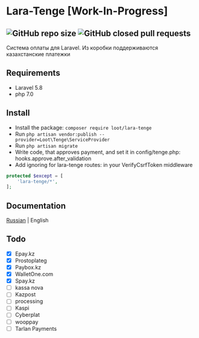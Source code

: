 # Lara-Tenge [Work-In-Progress]
![GitHub repo size](https://img.shields.io/github/repo-size/lootjs/lara-tenge) ![GitHub closed pull requests](https://img.shields.io/github/issues-pr-closed/lootjs/lara-tenge)
 ---
Система оплаты для Laravel. Из коробки поддерживаются казахстанские платежки
## Requirements
- Laravel 5.8
- php 7.0
## Install
- Install the package: ``composer require loot/lara-tenge``
- Run ``php artisan vendor:publish --provider=Loot\Tenge\ServiceProvider``
- Run ``php artisan migrate``
- Write code, that approves payment, and set it in config/tenge.php: hooks.approve.after_validation
- Add ignoring for lara-tenge routes: in your VerifyCsrfToken middleware
```php
protected $except = [
    'lara-tenge/*',
];
````
## Documentation
[Russian](docs/ru/readme.md)  | English
## Todo
- [x] Epay.kz
- [x] Prostoplateg
- [x] Paybox.kz
- [x] WalletOne.com
- [x] Spay.kz 
- [ ] kassa nova
- [ ] Kazpost
- [ ] processing
- [ ] Kaspi
- [ ] Cyberplat
- [ ] wooppay
- [ ] Tarlan Payments
